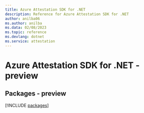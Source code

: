 ```yaml
---
title: Azure Attestation SDK for .NET
description: Reference for Azure Attestation SDK for .NET
author: anilba06
ms.author: anilba
ms.data: 02/08/2023
ms.topic: reference
ms.devlang: dotnet
ms.service: attestation
---
```

# Azure Attestation SDK for .NET - preview
## Packages - preview
[!INCLUDE [packages](attestation-index.md)]